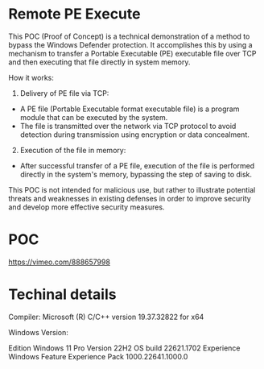 # Remote PE Execute 

This POC (Proof of Concept) is a technical demonstration of a method to bypass the Windows Defender protection. It accomplishes this by using a mechanism to transfer a Portable Executable (PE) executable file over TCP and then executing that file directly in system memory.

How it works:
1. Delivery of PE file via TCP:
- A PE file (Portable Executable format executable file) is a program module that can be executed by the system.
- The file is transmitted over the network via TCP protocol to avoid detection during transmission using encryption or data concealment.
2. Execution of the file in memory:
- After successful transfer of a PE file, execution of the file is performed directly in the system's memory, bypassing the step of saving to disk.


This POC is not intended for malicious use, but rather to illustrate potential threats and weaknesses in existing defenses in order to improve security and develop more effective security measures.

# POC 
https://vimeo.com/888657998

# Techinal details 

Compiler: Microsoft (R) C/C++ version 19.37.32822 for x64

Windows Version:

Edition Windows 11 Pro Version 22H2 OS build 22621.1702 Experience Windows Feature Experience Pack 1000.22641.1000.0
